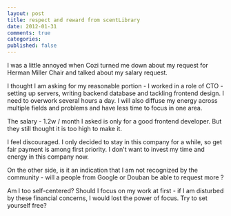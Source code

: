 ```yaml
---
layout: post
title: respect and reward from scentLibrary
date: 2012-01-31
comments: true
categories:
published: false
---
```


I was a little annoyed when Cozi turned me down about my request for Herman Miller Chair and talked about my salary request.

I thought I am asking for my reasonable portion - I worked in a role of CTO - setting up servers, writing backend database and tackling frontend design. I need to overwork several hours a day. I will also diffuse my energy across multiple fields and problems and have less time to focus in one area.

The salary - 1.2w / month I asked is only for a good frontend developer. But they still thought it is too high to make it.

I feel discouraged. I only decided to stay in this company for a while, so get fair payment is among first priority. I don't want to invest my time and energy in this company now.

On the other side, is it an indication that I am not recognized by the community - will a people from Google or Douban be able to request more ?

Am I too self-centered? Should I focus on my work at first - if I am disturbed by these financial concerns, I would lost the power of focus. Try to set yourself free?
